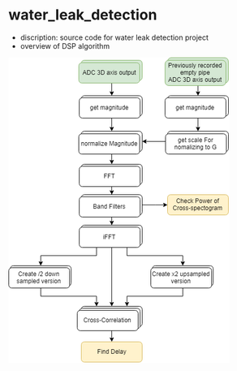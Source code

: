 # water_leak_detection
- discription: source code for water leak detection project
- overview of DSP algorithm


![img](DSP_block.png)